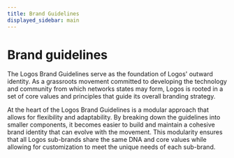 ```yaml
---
title: Brand Guidelines
displayed_sidebar: main
---
```


# Brand guidelines

The Logos Brand Guidelines serve as the foundation of Logos' outward identity. As a grassroots movement committed to developing the technology and community from which networks states may form, Logos is rooted in a set of core values and principles that guide its overall branding strategy.

At the heart of the Logos Brand Guidelines is a modular approach that allows for flexibility and adaptability. By breaking down the guidelines into smaller components, it becomes easier to build and maintain a cohesive brand identity that can evolve with the movement. This modularity ensures that all Logos sub-brands share the same DNA and core values while allowing for customization to meet the unique needs of each sub-brand.